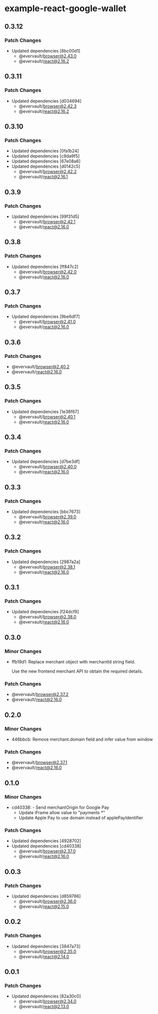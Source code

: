 # example-react-google-wallet

## 0.3.12

### Patch Changes

- Updated dependencies [8bc00d1]
  - @evervault/browser@2.43.0
  - @evervault/react@2.16.2

## 0.3.11

### Patch Changes

- Updated dependencies [d034694]
  - @evervault/browser@2.42.3
  - @evervault/react@2.16.2

## 0.3.10

### Patch Changes

- Updated dependencies [0fa1b24]
- Updated dependencies [c9da9f5]
- Updated dependencies [67e08a6]
- Updated dependencies [d0142c5]
  - @evervault/browser@2.42.2
  - @evervault/react@2.16.1

## 0.3.9

### Patch Changes

- Updated dependencies [99f31d5]
  - @evervault/browser@2.42.1
  - @evervault/react@2.16.0

## 0.3.8

### Patch Changes

- Updated dependencies [ff847c2]
  - @evervault/browser@2.42.0
  - @evervault/react@2.16.0

## 0.3.7

### Patch Changes

- Updated dependencies [9be6df7]
  - @evervault/browser@2.41.0
  - @evervault/react@2.16.0

## 0.3.6

### Patch Changes

- @evervault/browser@2.40.2
- @evervault/react@2.16.0

## 0.3.5

### Patch Changes

- Updated dependencies [1e38f67]
  - @evervault/browser@2.40.1
  - @evervault/react@2.16.0

## 0.3.4

### Patch Changes

- Updated dependencies [d7be3df]
  - @evervault/browser@2.40.0
  - @evervault/react@2.16.0

## 0.3.3

### Patch Changes

- Updated dependencies [bbc7673]
  - @evervault/browser@2.39.0
  - @evervault/react@2.16.0

## 0.3.2

### Patch Changes

- Updated dependencies [2987a2a]
  - @evervault/browser@2.38.1
  - @evervault/react@2.16.0

## 0.3.1

### Patch Changes

- Updated dependencies [f24dcf9]
  - @evervault/browser@2.38.0
  - @evervault/react@2.16.0

## 0.3.0

### Minor Changes

- ffb19d1: Replace merchant object with merchantId string field.

  Use the new frontend merchant API to obtain the required details.

### Patch Changes

- @evervault/browser@2.37.2
- @evervault/react@2.16.0

## 0.2.0

### Minor Changes

- 446bbcb: Remove merchant.domain field and infer value from window

### Patch Changes

- @evervault/browser@2.37.1
- @evervault/react@2.16.0

## 0.1.0

### Minor Changes

- cd40338: - Send merchantOrigin for Google Pay
  - Update iFrame allow value to "payments \*"
  - Update Apple Pay to use domain instead of applePayIdentifier

### Patch Changes

- Updated dependencies [4928702]
- Updated dependencies [cd40338]
  - @evervault/browser@2.37.0
  - @evervault/react@2.16.0

## 0.0.3

### Patch Changes

- Updated dependencies [d859786]
  - @evervault/browser@2.36.0
  - @evervault/react@2.15.0

## 0.0.2

### Patch Changes

- Updated dependencies [3847a73]
  - @evervault/browser@2.35.0
  - @evervault/react@2.14.0

## 0.0.1

### Patch Changes

- Updated dependencies [82a30c0]
  - @evervault/browser@2.34.0
  - @evervault/react@2.13.0
